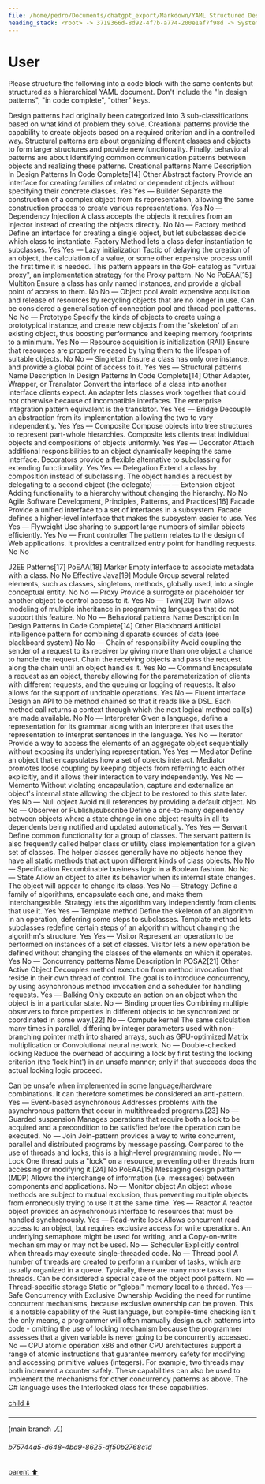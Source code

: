 ```yaml
---
file: /home/pedro/Documents/chatgpt_export/Markdown/YAML Structured Design Patterns.md
heading_stack: <root> -> 3719366d-8d92-4f7b-a774-200e1af7f98d -> System -> eeb3eb73-253d-4b37-bdd7-596c5d4e9bbd -> System -> aaa2ae17-25fc-4113-b7ef-fc0d1b838779 -> User -> cd35cb40-3b7d-477e-89c3-b34909bf37f7 -> Assistant -> aaa20074-3c55-4f29-a7f5-57885bd7d73d -> User
---
```

# User

Please structure the following into a code block with the same contents but structured as a hierarchical YAML document. Don't include the "In design patterns", "in code complete", "other" keys.

Design patterns had originally been categorized into 3 sub-classifications based on what kind of problem they solve. Creational patterns provide the capability to create objects based on a required criterion and in a controlled way. Structural patterns are about organizing different classes and objects to form larger structures and provide new functionality. Finally, behavioral patterns are about identifying common communication patterns between objects and realizing these patterns.
Creational patterns
Name 	Description 	In Design Patterns 	In Code Complete[14] 	Other
Abstract factory 	Provide an interface for creating families of related or dependent objects without specifying their concrete classes. 	Yes 	Yes 	—
Builder 	Separate the construction of a complex object from its representation, allowing the same construction process to create various representations. 	Yes 	No 	—
Dependency Injection 	A class accepts the objects it requires from an injector instead of creating the objects directly. 	No 	No 	—
Factory method 	Define an interface for creating a single object, but let subclasses decide which class to instantiate. Factory Method lets a class defer instantiation to subclasses. 	Yes 	Yes 	—
Lazy initialization 	Tactic of delaying the creation of an object, the calculation of a value, or some other expensive process until the first time it is needed. This pattern appears in the GoF catalog as "virtual proxy", an implementation strategy for the Proxy pattern. 	No 	No 	PoEAA[15]
Multiton 	Ensure a class has only named instances, and provide a global point of access to them. 	No 	No 	—
Object pool 	Avoid expensive acquisition and release of resources by recycling objects that are no longer in use. Can be considered a generalisation of connection pool and thread pool patterns. 	No 	No 	—
Prototype 	Specify the kinds of objects to create using a prototypical instance, and create new objects from the 'skeleton' of an existing object, thus boosting performance and keeping memory footprints to a minimum. 	Yes 	No 	—
Resource acquisition is initialization (RAII) 	Ensure that resources are properly released by tying them to the lifespan of suitable objects. 	No 	No 	—
Singleton 	Ensure a class has only one instance, and provide a global point of access to it. 	Yes 	Yes 	—
Structural patterns
Name 	Description 	In Design Patterns 	In Code Complete[14] 	Other
Adapter, Wrapper, or Translator 	Convert the interface of a class into another interface clients expect. An adapter lets classes work together that could not otherwise because of incompatible interfaces. The enterprise integration pattern equivalent is the translator. 	Yes 	Yes 	—
Bridge 	Decouple an abstraction from its implementation allowing the two to vary independently. 	Yes 	Yes 	—
Composite 	Compose objects into tree structures to represent part-whole hierarchies. Composite lets clients treat individual objects and compositions of objects uniformly. 	Yes 	Yes 	—
Decorator 	Attach additional responsibilities to an object dynamically keeping the same interface. Decorators provide a flexible alternative to subclassing for extending functionality. 	Yes 	Yes 	—
Delegation 	Extend a class by composition instead of subclassing. The object handles a request by delegating to a second object (the delegate) 	— 	— 	—
Extension object 	Adding functionality to a hierarchy without changing the hierarchy. 	No 	No 	Agile Software Development, Principles, Patterns, and Practices[16]
Facade 	Provide a unified interface to a set of interfaces in a subsystem. Facade defines a higher-level interface that makes the subsystem easier to use. 	Yes 	Yes 	—
Flyweight 	Use sharing to support large numbers of similar objects efficiently. 	Yes 	No 	—
Front controller 	The pattern relates to the design of Web applications. It provides a centralized entry point for handling requests. 	No 	No 	

J2EE Patterns[17] PoEAA[18]
Marker 	Empty interface to associate metadata with a class. 	No 	No 	Effective Java[19]
Module 	Group several related elements, such as classes, singletons, methods, globally used, into a single conceptual entity. 	No 	No 	—
Proxy 	Provide a surrogate or placeholder for another object to control access to it. 	Yes 	No 	—
Twin[20] 	Twin allows modeling of multiple inheritance in programming languages that do not support this feature. 	No 	No 	—
Behavioral patterns
Name 	Description 	In Design Patterns 	In Code Complete[14] 	Other
Blackboard 	Artificial intelligence pattern for combining disparate sources of data (see blackboard system) 	No 	No 	—
Chain of responsibility 	Avoid coupling the sender of a request to its receiver by giving more than one object a chance to handle the request. Chain the receiving objects and pass the request along the chain until an object handles it. 	Yes 	No 	—
Command 	Encapsulate a request as an object, thereby allowing for the parameterization of clients with different requests, and the queuing or logging of requests. It also allows for the support of undoable operations. 	Yes 	No 	—
Fluent interface 	Design an API to be method chained so that it reads like a DSL. Each method call returns a context through which the next logical method call(s) are made available. 	No 	No 	—
Interpreter 	Given a language, define a representation for its grammar along with an interpreter that uses the representation to interpret sentences in the language. 	Yes 	No 	—
Iterator 	Provide a way to access the elements of an aggregate object sequentially without exposing its underlying representation. 	Yes 	Yes 	—
Mediator 	Define an object that encapsulates how a set of objects interact. Mediator promotes loose coupling by keeping objects from referring to each other explicitly, and it allows their interaction to vary independently. 	Yes 	No 	—
Memento 	Without violating encapsulation, capture and externalize an object's internal state allowing the object to be restored to this state later. 	Yes 	No 	—
Null object 	Avoid null references by providing a default object. 	No 	No 	—
Observer or Publish/subscribe 	Define a one-to-many dependency between objects where a state change in one object results in all its dependents being notified and updated automatically. 	Yes 	Yes 	—
Servant 	Define common functionality for a group of classes. The servant pattern is also frequently called helper class or utility class implementation for a given set of classes. The helper classes generally have no objects hence they have all static methods that act upon different kinds of class objects. 	No 	No 	—
Specification 	Recombinable business logic in a Boolean fashion. 	No 	No 	—
State 	Allow an object to alter its behavior when its internal state changes. The object will appear to change its class. 	Yes 	No 	—
Strategy 	Define a family of algorithms, encapsulate each one, and make them interchangeable. Strategy lets the algorithm vary independently from clients that use it. 	Yes 	Yes 	—
Template method 	Define the skeleton of an algorithm in an operation, deferring some steps to subclasses. Template method lets subclasses redefine certain steps of an algorithm without changing the algorithm's structure. 	Yes 	Yes 	—
Visitor 	Represent an operation to be performed on instances of a set of classes. Visitor lets a new operation be defined without changing the classes of the elements on which it operates. 	Yes 	No 	—
Concurrency patterns
Name 	Description 	In POSA2[21] 	Other
Active Object 	Decouples method execution from method invocation that reside in their own thread of control. The goal is to introduce concurrency, by using asynchronous method invocation and a scheduler for handling requests. 	Yes 	—
Balking 	Only execute an action on an object when the object is in a particular state. 	No 	—
Binding properties 	Combining multiple observers to force properties in different objects to be synchronized or coordinated in some way.[22] 	No 	—
Compute kernel 	The same calculation many times in parallel, differing by integer parameters used with non-branching pointer math into shared arrays, such as GPU-optimized Matrix multiplication or Convolutional neural network. 	No 	—
Double-checked locking 	Reduce the overhead of acquiring a lock by first testing the locking criterion (the 'lock hint') in an unsafe manner; only if that succeeds does the actual locking logic proceed.

Can be unsafe when implemented in some language/hardware combinations. It can therefore sometimes be considered an anti-pattern.
	Yes 	—
Event-based asynchronous 	Addresses problems with the asynchronous pattern that occur in multithreaded programs.[23] 	No 	—
Guarded suspension 	Manages operations that require both a lock to be acquired and a precondition to be satisfied before the operation can be executed. 	No 	—
Join 	Join-pattern provides a way to write concurrent, parallel and distributed programs by message passing. Compared to the use of threads and locks, this is a high-level programming model. 	No 	—
Lock 	One thread puts a "lock" on a resource, preventing other threads from accessing or modifying it.[24] 	No 	PoEAA[15]
Messaging design pattern (MDP) 	Allows the interchange of information (i.e. messages) between components and applications. 	No 	—
Monitor object 	An object whose methods are subject to mutual exclusion, thus preventing multiple objects from erroneously trying to use it at the same time. 	Yes 	—
Reactor 	A reactor object provides an asynchronous interface to resources that must be handled synchronously. 	Yes 	—
Read-write lock 	Allows concurrent read access to an object, but requires exclusive access for write operations. An underlying semaphore might be used for writing, and a Copy-on-write mechanism may or may not be used. 	No 	—
Scheduler 	Explicitly control when threads may execute single-threaded code. 	No 	—
Thread pool 	A number of threads are created to perform a number of tasks, which are usually organized in a queue. Typically, there are many more tasks than threads. Can be considered a special case of the object pool pattern. 	No 	—
Thread-specific storage 	Static or "global" memory local to a thread. 	Yes 	—
Safe Concurrency with Exclusive Ownership 	Avoiding the need for runtime concurrent mechanisms, because exclusive ownership can be proven. This is a notable capability of the Rust language, but compile-time checking isn't the only means, a programmer will often manually design such patterns into code - omitting the use of locking mechanism because the programmer assesses that a given variable is never going to be concurrently accessed. 	No 	—
CPU atomic operation 	x86 and other CPU architectures support a range of atomic instructions that guarantee memory safety for modifying and accessing primitive values (integers). For example, two threads may both increment a counter safely. These capabilities can also be used to implement the mechanisms for other concurrency patterns as above. The C# language uses the Interlocked class for these capabilities. 

[child ⬇️](#b75744a5-d648-4ba9-8625-df50b2768c1d)

---

(main branch ⎇)
###### b75744a5-d648-4ba9-8625-df50b2768c1d
[parent ⬆️](#aaa20074-3c55-4f29-a7f5-57885bd7d73d)
